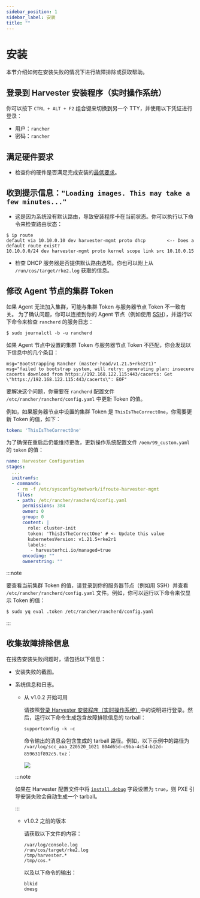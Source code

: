 ```yaml
---
sidebar_position: 1
sidebar_label: 安装
title: ""
---
```


# 安装

本节介绍如何在安装失败的情况下进行故障排除或获取帮助。

## 登录到 Harvester 安装程序（实时操作系统）

你可以按下 `CTRL + ALT + F2` 组合键来切换到另一个 TTY，并使用以下凭证进行登录：

- 用户：`rancher`
- 密码：`rancher`

## 满足硬件要求

- 检查你的硬件是否满足完成安装的[最低要求](../index.md#硬件要求)。

## 收到提示信息：`"Loading images. This may take a few minutes..."`

- 这是因为系统没有默认路由，导致安装程序卡在当前状态。你可以执行以下命令来检查路由状态：

```shell
$ ip route
default via 10.10.0.10 dev harvester-mgmt proto dhcp        <-- Does a default route exist?
10.10.0.0/24 dev harvester-mgmt proto kernel scope link src 10.10.0.15
```

- 检查 DHCP 服务器是否提供默认路由选项。你也可以附上从 `/run/cos/target/rke2.log` 获取的信息。

## 修改 Agent 节点的集群 Token

如果 Agent 无法加入集群，可能与集群 Token 与服务器节点 Token 不一致有关。
为了确认问题，你可以连接到你的 Agent 节点（例如使用 [SSH](./os#如何登录到-harvester-节点)），并运行以下命令来检查 `rancherd` 的服务日志：

```shell
$ sudo journalctl -b -u rancherd
```

如果 Agent 节点中设置的集群 Token 与服务器节点 Token 不匹配，你会发现以下信息中的几个条目：

```shell
msg="Bootstrapping Rancher (master-head/v1.21.5+rke2r1)"
msg="failed to bootstrap system, will retry: generating plan: insecure cacerts download from https://192.168.122.115:443/cacerts: Get \"https://192.168.122.115:443/cacerts\": EOF"
```

要解决这个问题，你需要在 `rancherd` 配置文件 `/etc/rancher/rancherd/config.yaml` 中更新 Token 的值。

例如，如果服务器节点中设置的集群 Token 是 `ThisIsTheCorrectOne`，你需要更新 Token 的值，如下：

```yaml
token: 'ThisIsTheCorrectOne'
```

为了确保在重启后仍能维持更改，更新操作系统配置文件 `/oem/99_custom.yaml` 的 `token` 的值：

```yaml
name: Harvester Configuration
stages:
  ...
  initramfs:
  - commands:
    - rm -f /etc/sysconfig/network/ifroute-harvester-mgmt
    files:
    - path: /etc/rancher/rancherd/config.yaml
      permissions: 384
      owner: 0
      group: 0
      content: |
        role: cluster-init
        token: 'ThisIsTheCorrectOne' # <- Update this value
        kubernetesVersion: v1.21.5+rke2r1
        labels:
         - harvesterhci.io/managed=true
      encoding: ""
      ownerstring: ""
```

:::note

要查看当前集群 Token 的值，请登录到你的服务器节点（例如用 SSH）并查看 `/etc/rancher/rancherd/config.yaml` 文件。例如，你可以运行以下命令来仅显示 Token 的值：

```bash
$ sudo yq eval .token /etc/rancher/rancherd/config.yaml
```

:::

## 收集故障排除信息

在报告安装失败问题时，请包括以下信息：

- 安装失败的截图。
- 系统信息和日志。
   - 从 v1.0.2 开始可用

      请按照[登录 Harvester 安装程序（实时操作系统）](#登录到-harvester-安装程序（实时操作系统）)中的说明进行登录。然后，运行以下命令生成包含故障排除信息的 tarball：

      ```
      supportconfig -k -c
      ```

      命令输出的消息会包含生成的 tarball 路径。例如，以下示例中的路径为 `/var/loq/scc_aaa_220520_1021 804d65d-c9ba-4c54-b12d-859631f892c5.txz`：

      ![](/img/v1.0/troubleshooting/installation-support-config-example.png)

   :::note

   如果在 Harvester 配置文件中将 [`install.debug`](../install/harvester-configuration.md#installdebug) 字段设置为 `true`，则 PXE 引导安装失败会自动生成一个 tarball。

   :::

   - v1.0.2 之前的版本

      请获取以下文件的内容：

      ```
      /var/log/console.log
      /run/cos/target/rke2.log
      /tmp/harvester.*
      /tmp/cos.*
      ```

      以及以下命令的输出：

      ```
      blkid
      dmesg
      ```

